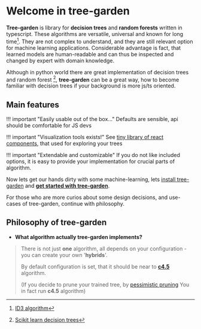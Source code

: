 # Welcome in tree-garden
  

**Tree-garden** is library for **decision trees** and **random forests** written in typescript.
These algorithms are versatile, universal and known for long time[^1]. They are not complex to understand, and 
they are still relevant option for machine learning applications. Considerable advantage is fact, that 
learned models are human-readable and can thus be inspected and changed by expert with domain knowledge.


Although in python world there are great implementation of decision trees and random forest [^2], **tree-garden** 
can be a great way, how to become familiar with decision trees if your background is more js/ts oriented.

## Main features

!!! important "Easily usable out of the box..."
    Defaults are sensible, api should be comfortable for JS devs

!!! important "Visualization tools exists!"
    See [tiny library of react components](https://github.com/miob-miob/treeGardenVisualization), that used for exploring your trees

!!! important "Extendable and customizable"
    If you do not like included options, it is easy to provide your implementation for crucial parts of algorithm. 



Now lets get our hands dirty with some machine-learning, lets [install tree-garden](./gettingStarted.md#installation) and [**get
started with tree-garden**](./gettingStarted.md).



For those who are more curios about some design decisions, and use-cases of tree-garden,
continue with philosophy.

## Philosophy of tree-garden

- **What algorithm actually tree-garden implements?**
> There is not just **one** algorithm, all depends on your configuration - you can create your own '**hybrids**'. 
> 
> By default configuration is set, that it should be near to [**c4.5**](https://en.wikipedia.org/wiki/C4.5_algorithm) algorithm.
> 
> (If you decide to prune your trained tree, by [pessimistic pruning](./api/modules/prune.md#getprunedtreebypessimisticpruning) 
> You in fact run **c4.5** algorithm)




[^1]: [ID3 algorithm](https://hunch.net/~coms-4771/quinlan.pdf)
[^2]: [Scikit learn decision trees](https://scikit-learn.org/stable/modules/tree.html)
